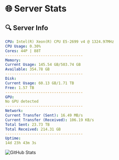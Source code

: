 # 🌐 Server Stats
## 🔍 Server Info
```yaml
CPU: Intel(R) Xeon(R) CPU E5-2699 v4 @ 1324.97MHz
CPU Usage: 0.30%
Cores: 44P | 88T
-----------------------------------
Memory:
Current Usage: 145.54 GB/503.74 GB
Available: 354.78 GB
-----------------------------------
Disk:
Current Usage: 60.13 GB/1.71 TB
Free: 1.57 TB
-----------------------------------
GPU:
No GPU detected
-----------------------------------
Network:
Current Transfer (Sent): 16.49 MB/s
Current Transfer (Received): 106.19 KB/s
Total Sent: 23.73 TB
Total Received: 214.31 GB
-----------------------------------
Uptime:
14d 23h 43m 3s
```
![GitHub Stats](https://img.shields.io/badge/Updated-2025-03-22_21:05:52-blue)